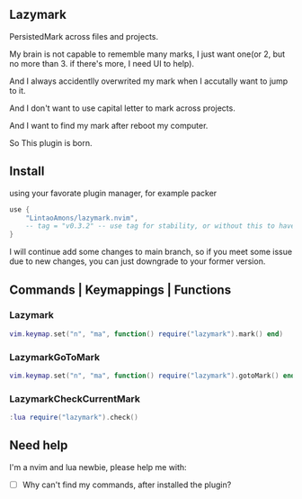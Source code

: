 ## Lazymark

PersistedMark across files and projects.

My brain is not capable to rememble many marks, I just want one(or 2, but no more than 3. if there's more, I need UI to help).

And I always accidentlly overwrited my mark when I accutally want to jump to it.

And I don't want to use capital letter to mark across projects.

And I want to find my mark after reboot my computer.

So This plugin is born.

## Install

using your favorate plugin manager, for example packer

```lua
use {
	"LintaoAmons/lazymark.nvim",
	-- tag = "v0.3.2" -- use tag for stability, or without this to have latest fixed and functions
}
```

I will continue add some changes to main branch, so if you meet some issue due to new changes, you can just downgrade to your former version.

## Commands | Keymappings | Functions

### Lazymark

```lua
vim.keymap.set("n", "ma", function() require("lazymark").mark() end)
```

### LazymarkGoToMark

```lua
vim.keymap.set("n", "ma", function() require("lazymark").gotoMark() end)
```

### LazymarkCheckCurrentMark

```lua
:lua require("lazymark").check()
```

## Need help

I'm a nvim and lua newbie, please help me with:

- [ ] Why can't find my commands, after installed the plugin?

